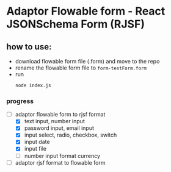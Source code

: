 # Adaptor Flowable form - React JSONSchema Form (RJSF)

## how to use:
- download flowable form file (.form) and move to the repo
- rename the flowable form file to `form-testForm.form`
- run 
  ```sh
  node index.js
  ```


### progress
- [ ] adaptor flowable form to rjsf format
  - [x] text input, number input
  - [x] password input, email input
  - [x] input select, radio, checkbox, switch
  - [x] input date
  - [x] input file
  - [ ] number input format currency

- [ ] adaptor rjsf format to flowable form
